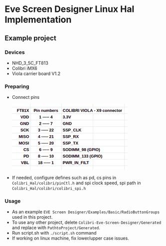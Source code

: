 # Eve Screen Designer Linux Hal Implementation

## Example project

### Devices

- NHD_3_5C_FT813
- Colibri iMX6 
- Viola carrier board V1.2

### Preparing

- Connect pins
  
  ![pins.png](docs/pins.png)

- If needed, configure defines such as pd, cs pins in `Colibri_Hal/colibri/pinCtl.h` and spi clock speed, spi path in `Colibri_Hal/colibri/colibri_spi.h`


### Usage

- As an example `EVE Screen Designer/Examples/Basic/RadioButtonGroups` used in this project.
- To use any other project, delete `Colibri-Eve-Screen-Designer/Generated` and replace with `PathtoProject/Generated`.
- Run script.sh with `./script.sh` command
- If working on linux machine, fix lower/upper case issues.
